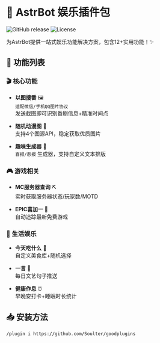# 🎉 AstrBot 娱乐插件包

![GitHub release](https://img.shields.io/badge/version-v2.1.1-green)
![License](https://img.shields.io/badge/license-MIT-blue)

为AstrBot提供一站式娱乐功能解决方案，包含12+实用功能！✨

## 🚀 功能列表

### 🎬 核心功能
- **以图搜番** 🖼️  
  `适配微信/手机QQ图片协议`  
  发送截图即可识别番剧信息+精准时间点

- **随机动漫图** 🌸  
  支持4个图源API，稳定获取优质图片

- **趣味生成器** 🎨  
  `喜报/悲报` 生成器，支持自定义文本排版

### 🎮 游戏相关
- **MC服务器查询** ⛏️  
  实时获取服务器状态/玩家数/MOTD

- **EPIC喜加一** 🎁  
  自动追踪最新免费游戏

### 🍔 生活娱乐
- **今天吃什么** 🥘  
  自定义美食库+随机选择

- **一言** 📜  
  每日文艺句子推送

- **健康作息** ⏰  
  早晚安打卡+睡眠时长统计

## 📥 安装方法

```bash
/plugin i https://github.com/Soulter/goodplugins
